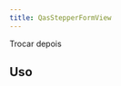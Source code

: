 ```yaml
---
title: QasStepperFormView
---
```


Trocar depois

<doc-api file="stepper-form-view/QasStepperFormView" name="QasStepperFormView" />

## Uso

<doc-example file="QasStepperFormView/Basic" title="Básico" />
